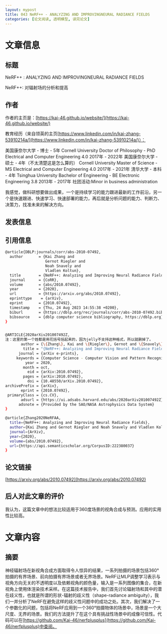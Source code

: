 ```yaml
---
layout: mypost
title: 043 NeRF++ - ANALYZING AND IMPROVINGNEURAL RADIANCE FIELDS
categories: [论文阅读, 透明模型, 读完论文]
---
```



# 文章信息

## 标题

NeRF++ : ANALYZING AND IMPROVINGNEURAL RADIANCE FIELDS

NeRF++: 对辐射场的分析和提高

## 作者

作者的主页是：[https://kai-46.github.io/website/](https://kai-46.github.io/website/)

教育经历（来自领英的主页[https://www.linkedin.com/in/kai-zhang-53910214a/](https://www.linkedin.com/in/kai-zhang-53910214a/)）：

美国康奈尔大学 - 博士 - 5年
Cornell University
Doctor of Philosophy - PhD Electrical and Computer Engineering 4.0
2017年 - 2022年
美国康奈尔大学 - 硕士 - 4年（不太清楚这是怎么算的）
Cornell University
Master of Science - MS Electrical and Computer Engineering 4.0
2017年 - 2021年
清华大学 - 本科 - 4年
Tsinghua University
Bachelor of Engineering - BE Electronic Engineering 3.8
2013年 - 2017年
社团活动:Minor in business administration

我感觉，做科研想要做出成果，一个是持续学习的能力跟进最新的工作前沿，另一个是快速跟进、快速学习、快速部署的能力，再后就是分析问题的能力、判断力、决策力，找准未来的解决方向。

## 发表信息



## 引用信息

```bash
@article{DBLP:journals/corr/abs-2010-07492,
  author       = {Kai Zhang and
                  Gernot Riegler and
                  Noah Snavely and
                  Vladlen Koltun},
  title        = {NeRF++: Analyzing and Improving Neural Radiance Fields},
  journal      = {CoRR},
  volume       = {abs/2010.07492},
  year         = {2020},
  url          = {https://arxiv.org/abs/2010.07492},
  eprinttype    = {arXiv},
  eprint       = {2010.07492},
  timestamp    = {Thu, 24 Aug 2023 14:55:38 +0200},
  biburl       = {https://dblp.org/rec/journals/corr/abs-2010-07492.bib},
  bibsource    = {dblp computer science bibliography, https://dblp.org}
}


@ARTICLE{2020arXiv201007492Z,
注：这里的第一个姓都是用花括号括起来的，因为jelly不支持这种格式，所以就删掉了。
       author = {\{Zhang\}, Kai and \{Riegler\}, Gernot and \{Snavely\}, Noah and \{Koltun\}, Vladlen},
        title = "{NeRF++: Analyzing and Improving Neural Radiance Fields}",
      journal = {arXiv e-prints},
     keywords = {Computer Science - Computer Vision and Pattern Recognition},
         year = 2020,
        month = oct,
          eid = {arXiv:2010.07492},
        pages = {arXiv:2010.07492},
          doi = {10.48550/arXiv.2010.07492},
archivePrefix = {arXiv},
       eprint = {2010.07492},
 primaryClass = {cs.CV},
       adsurl = {https://ui.adsabs.harvard.edu/abs/2020arXiv201007492Z},
      adsnote = {Provided by the SAO/NASA Astrophysics Data System}
}

@article{Zhang2020NeRFAA,
  title={NeRF++: Analyzing and Improving Neural Radiance Fields},
  author={Kai Zhang and Gernot Riegler and Noah Snavely and Vladlen Koltun},
  journal={ArXiv},
  year={2020},
  volume={abs/2010.07492},
  url={https://api.semanticscholar.org/CorpusID:222380037}
}

```

## 论文链接

[https://arxiv.org/abs/2010.07492](https://arxiv.org/abs/2010.07492)

## 后人对此文章的评价

我认为，这篇文章中的想法比较适用于360度场景的视角合成与预测。应用的实用性比较高。

# 文章内容

## 摘要

神经辐射场在新视角合成方面取得令人惊异的结果，一系列拍摄的场景包括360°拍摄的有界场景、前向拍摄有界场景或者无界场景。NeRF让MLP调整学习表示与视角方向无关的不透明度以及依赖视角的颜色量，输入是一系列图像的集合，在新视角上使用体渲染技术采样。在这篇技术报告中，我们首先讨论辐射场和其中的潜在歧义性，也就是所谓的形状-辐射的歧义性（shape-radiance ambiguity），我们一并分析了NeRF在避免这样的歧义性问题中的成功之处。其次，我们解决了一个参数化的问题，包括将NeRF应用到一个360°拍摄物体的场景中，场景是一个大尺度、无界的场景。我们的方法提升了在这个具有挑战性场景中的成像可信性。代码可以在[https://github.com/Kai-46/nerfplusplus](https://github.com/Kai-46/nerfplusplus)中查阅。